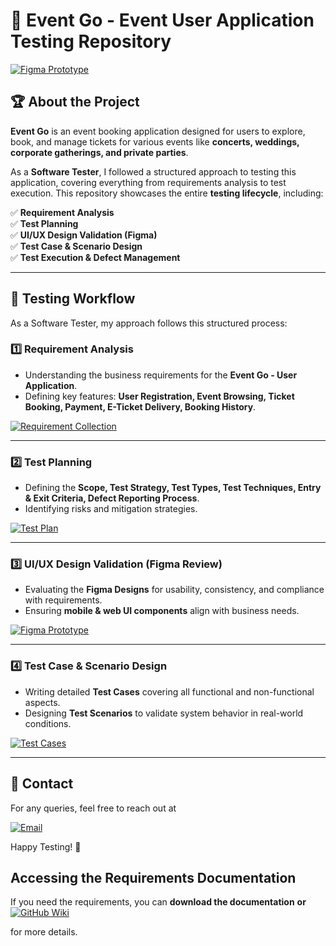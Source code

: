 # 🎯 Event Go - Event User Application Testing Repository  

[![Figma Prototype](https://img.shields.io/badge/Figma%20Prototype-FF4081.svg?style=for-the-badge&logo=figma&logoColor=white)](https://www.figma.com/proto/BVnETbxz8hZ4Nl3wmxNK8B/Event-Go---User-Model?node-id=22-241&p=f&t=wumT23Uha4GVtt73-0&scaling=scale-down&content-scaling=fixed&page-id=0%3A1)

## 🏆 About the Project  
**Event Go** is an event booking application designed for users to explore, book, and manage tickets for various events like **concerts, weddings, corporate gatherings, and private parties**.  

As a **Software Tester**, I followed a structured approach to testing this application, covering everything from requirements analysis to test execution. This repository showcases the entire **testing lifecycle**, including:  

✅ **Requirement Analysis**  
✅ **Test Planning**  
✅ **UI/UX Design Validation (Figma)**  
✅ **Test Case & Scenario Design**  
✅ **Test Execution & Defect Management**  

---

## 📌 Testing Workflow  
As a Software Tester, my approach follows this structured process:  

### **1️⃣ Requirement Analysis**  
- Understanding the business requirements for the **Event Go - User Application**.  
- Defining key features: **User Registration, Event Browsing, Ticket Booking, Payment, E-Ticket Delivery, Booking History**.
  
[![Requirement Collection](https://img.shields.io/badge/Requirement%20Collection-%23007ACC.svg?style=for-the-badge&logo=docsdotrs&logoColor=white)](https://github.com/dandaladinakar/EventGo_Testing/blob/main/Event%20organaiser%20Project%20-%20User.docx)


---

### **2️⃣ Test Planning**  
- Defining the **Scope, Test Strategy, Test Types, Test Techniques, Entry & Exit Criteria, Defect Reporting Process**.  
- Identifying risks and mitigation strategies.
  
[![Test Plan](https://img.shields.io/badge/Test%20Plan-%2300C853.svg?style=for-the-badge&logo=docsdotrs&logoColor=white)](https://github.com/dandaladinakar/EventGo_Testing/blob/main/Test%20Plan%20for%20Event-Go%20Application.docx)


---

### **3️⃣ UI/UX Design Validation (Figma Review)**  
- Evaluating the **Figma Designs** for usability, consistency, and compliance with requirements.  
- Ensuring **mobile & web UI components** align with business needs.  

[![Figma Prototype](https://img.shields.io/badge/Figma%20Prototype-%23FF6D00.svg?style=for-the-badge&logo=figma&logoColor=white)](https://www.figma.com/proto/BVnETbxz8hZ4Nl3wmxNK8B/Event-Go---User-Model?node-id=22-241&p=f&t=wumT23Uha4GVtt73-0&scaling=scale-down&content-scaling=fixed&page-id=0%3A1)

---

### **4️⃣ Test Case & Scenario Design**  
- Writing detailed **Test Cases** covering all functional and non-functional aspects.  
- Designing **Test Scenarios** to validate system behavior in real-world conditions.  

[![Test Cases](https://img.shields.io/badge/Test%20Cases-007ACC.svg?style=for-the-badge&logo=microsoft-excel&logoColor=white)](https://github.com/dandaladinakar/EventGo_Testing/blob/main/Testcases%20-%20Event_Go.xlsx)

---

## 📧 Contact  
For any queries, feel free to reach out at 

[![Email](https://img.shields.io/badge/Email-dandaladinakar007%40gmail.com-D14836?style=for-the-badge&logo=gmail&logoColor=white)](mailto:dandaladinakar007@gmail.com)

Happy Testing! 🚀  

## Accessing the Requirements Documentation

If you need the requirements, you can **download the documentation** **or** 
[![GitHub Wiki](https://img.shields.io/badge/GitHub%20Wiki-28a745.svg?style=for-the-badge&logo=github&logoColor=white)](https://github.com/dandaladinakar/EventGo_Testing/wiki)

 for more details.


